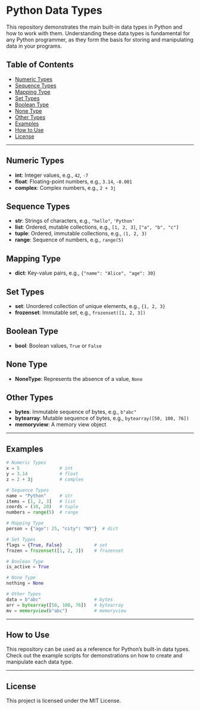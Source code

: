 # Python Data Types

This repository demonstrates the main built-in data types in Python and how to work with them. Understanding these data types is fundamental for any Python programmer, as they form the basis for storing and manipulating data in your programs.

## Table of Contents

- [Numeric Types](#numeric-types)
- [Sequence Types](#sequence-types)
- [Mapping Type](#mapping-type)
- [Set Types](#set-types)
- [Boolean Type](#boolean-type)
- [None Type](#none-type)
- [Other Types](#other-types)
- [Examples](#examples)
- [How to Use](#how-to-use)
- [License](#license)

---

## Numeric Types

- **int**: Integer values, e.g., `42`, `-7`
- **float**: Floating-point numbers, e.g., `3.14`, `-0.001`
- **complex**: Complex numbers, e.g., `2 + 3j`

## Sequence Types

- **str**: Strings of characters, e.g., `"hello"`, `'Python'`
- **list**: Ordered, mutable collections, e.g., `[1, 2, 3]`, `["a", "b", "c"]`
- **tuple**: Ordered, immutable collections, e.g., `(1, 2, 3)`
- **range**: Sequence of numbers, e.g., `range(5)`

## Mapping Type

- **dict**: Key-value pairs, e.g., `{"name": "Alice", "age": 30}`

## Set Types

- **set**: Unordered collection of unique elements, e.g., `{1, 2, 3}`
- **frozenset**: Immutable set, e.g., `frozenset([1, 2, 3])`

## Boolean Type

- **bool**: Boolean values, `True` or `False`

## None Type

- **NoneType**: Represents the absence of a value, `None`

## Other Types

- **bytes**: Immutable sequence of bytes, e.g., `b"abc"`
- **bytearray**: Mutable sequence of bytes, e.g., `bytearray([50, 100, 76])`
- **memoryview**: A memory view object

---

## Examples

```python
# Numeric Types
x = 5               # int
y = 3.14            # float
z = 2 + 3j          # complex

# Sequence Types
name = "Python"     # str
items = [1, 2, 3]   # list
coords = (10, 20)   # tuple
numbers = range(5)  # range

# Mapping Type
person = {"age": 25, "city": "NY"}  # dict

# Set Types
flags = {True, False}            # set
frozen = frozenset([1, 2, 3])    # frozenset

# Boolean Type
is_active = True

# None Type
nothing = None

# Other Types
data = b"abc"                    # bytes
arr = bytearray([50, 100, 76])   # bytearray
mv = memoryview(b"abc")          # memoryview
```

---

## How to Use

This repository can be used as a reference for Python’s built-in data types. Check out the example scripts for demonstrations on how to create and manipulate each data type.

---

## License

This project is licensed under the MIT License.
